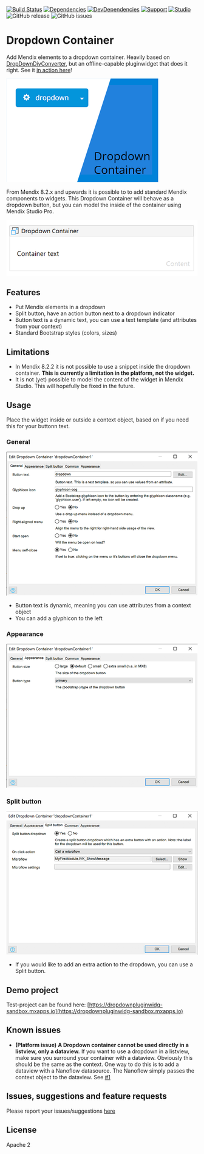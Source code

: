[![Build Status](https://travis-ci.org/JelteMX/mendix-dropdown-container.svg?branch=master)](https://travis-ci.org/JelteMX/mendix-dropdown-container)
[![Dependencies](https://david-dm.org/JelteMX/mendix-dropdown-container.svg)]([https://david-dm.org/JelteMX/mendix-dropdown-container](https://david-dm.org/JelteMX/mendix-dropdown-container))
[![DevDependencies](https://david-dm.org/JelteMX/mendix-dropdown-container/dev-status.svg)]([https://david-dm.org/JelteMX/mendix-dropdown-container?type=dev](https://david-dm.org/JelteMX/mendix-dropdown-container?type=dev))
[![Support](https://img.shields.io/badge/Support-Community%20(no%20active%20support)-orange.svg)](https://docs.mendix.com/developerportal/app-store/app-store-content-support)
[![Studio](https://img.shields.io/badge/Studio%20version-8.2%2B-blue.svg)](https://appstore.home.mendix.com/link/modeler/)
![GitHub release](https://img.shields.io/github/release/JelteMX/mendix-dropdown-container)
![GitHub issues](https://img.shields.io/github/issues/JelteMX/mendix-dropdown-container)

# Dropdown Container

Add Mendix elements to a dropdown container. Heavily based on [DropDownDivConverter](https://appstore.home.mendix.com/link/app/2089/), but an offline-capable pluginwidget that does it right. See it [in action here](https://dropdownpluginwidg-sandbox.mxapps.io)!

![AppStore](/assets/AppStoreIcon.png)

From Mendix 8.2.x and upwards it is possible to to add standard Mendix components to widgets. This Dropdown Container will behave as a dropdown button, but you can model the inside of the container using Mendix Studio Pro.

![Modeler](/assets/modeler.png)

## Features

- Put Mendix elements in a dropdown
- Split button, have an action button next to a dropdown indicator
- Button text is a dynamic text, you can use a text template (and attributes from your context)
- Standard Bootstrap styles (colors, sizes)

## Limitations

- In Mendix 8.2.2 it is not possible to use a snippet inside the dropdown container. **This is currently a limitation in the platform, not the widget.**
- It is not (yet) possible to model the content of the widget in Mendix Studio. This will hopefully be fixed in the future.

## Usage

Place the widget inside or outside a context object, based on if you need this for your buttonn text.

### General

![settings1](/assets/settings1.png)

- Button text is dynamic, meaning you can use attributes from a context object
- You can add a glyphicon to the left

### Appearance

![settings2](/assets/settings2.png)

### Split button

![settings3](/assets/settings3.png)

- If you would like to add an extra action to the dropdown, you can use a Split button.

## Demo project

Test-project can be found here: [https://dropdownpluginwidg-sandbox.mxapps.io](https://dropdownpluginwidg-sandbox.mxapps.io)

## Known issues

- **(Platform issue)** __A Dropdown container cannot be used directly in a listview, only a dataview.__ If you want to use a dropdown in a listview, make sure you surround your container with a dataview. Obviously this should be the same as the context. One way to do this is to add a dataview with a Nanoflow datasource. The Nanoflow simply passes the context object to the dataview. See [#1](https://github.com/JelteMX/mendix-dropdown-container/issues/1)

## Issues, suggestions and feature requests

Please report your issues/suggestions [here](https://github.com/JelteMX/mendix-dropdown-container/issues)

## License

Apache 2
